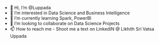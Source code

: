 - 👋 Hi, I’m @Luppada
- 👀 I’m interested in Data Science and Business Intelligence
- 🌱 I’m currently learning  Spark, PowerBI
- 💞️ I’m looking to collaborate on Data Science Projects
- 📫 How to reach me - Shoot me a text on LinkedIN @ Likhith Sri Vatsa Uppada

<!---
Luppada/Luppada is a ✨ special ✨ repository because its `README.md` (this file) appears on your GitHub profile.
You can click the Preview link to take a look at your changes.
--->
